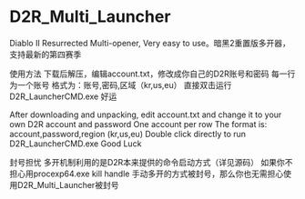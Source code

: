 # D2R_Multi_Launcher
Diablo II Resurrected Multi-opener, Very easy to use。暗黑2重置版多开器，支持最新的第四赛季

使用方法
下载后解压，编辑account.txt，修改成你自己的D2R账号和密码
每一行为一个账号
格式为：账号,密码,区域（kr,us,eu）
直接双击运行D2R_LauncherCMD.exe
好运

After downloading and unpacking, edit account.txt and change it to your own D2R account and password
One account per row
The format is: account,password,region (kr,us,eu)
Double click directly to run D2R_LauncherCMD.exe
Good Luck

封号担忧
多开机制利用的是D2R本来提供的命令启动方式（详见源码）
如果你不担心用procexp64.exe kill handle 手动多开的方式被封号，那么你也无需担心使用D2R_Multi_Launcher被封号

